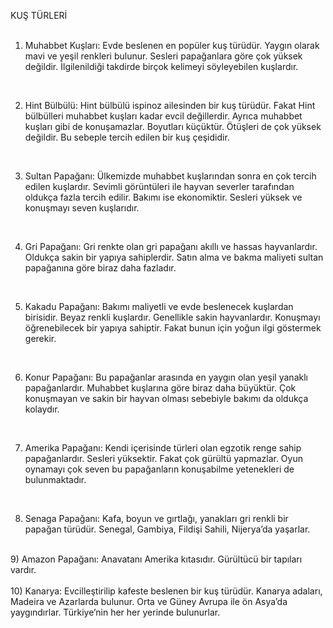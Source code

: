  KUŞ TÜRLERİ<br>
 <br>
1) Muhabbet Kuşları: Evde beslenen en popüler kuş türüdür. Yaygın olarak mavi ve yeşil renkleri bulunur. Sesleri papağanlara göre çok yüksek değildir. İlgilenildiği takdirde birçok kelimeyi söyleyebilen kuşlardır.<br>
<br>

2) Hint Bülbülü: Hint bülbülü ispinoz ailesinden bir kuş türüdür. Fakat Hint bülbülleri muhabbet kuşları kadar evcil değillerdir. Ayrıca muhabbet kuşları gibi de konuşamazlar. Boyutları küçüktür. Ötüşleri de çok yüksek değildir. Bu sebeple tercih edilen bir kuş çeşididir.<br>
<br>

3) Sultan Papağanı: Ülkemizde muhabbet kuşlarından sonra en çok tercih edilen kuşlardır. Sevimli görüntüleri ile hayvan severler tarafından oldukça fazla tercih edilir. Bakımı ise ekonomiktir. Sesleri yüksek ve konuşmayı seven kuşlarıdır.<br>
<br>

4) Gri Papağanı: Gri renkte olan gri papağanı akıllı ve hassas hayvanlardır. Oldukça sakin bir yapıya sahiplerdir. Satın alma ve bakma maliyeti sultan papağanına göre biraz daha fazladır.<br>
<br>

5) Kakadu Papağanı: Bakımı maliyetli ve evde beslenecek kuşlardan birisidir. Beyaz renkli kuşlardır. Genellikle sakin hayvanlardır. Konuşmayı öğrenebilecek bir yapıya sahiptir. Fakat bunun için yoğun ilgi göstermek gerekir.<br>
<br>

6) Konur Papağanı: Bu papağanlar arasında en yaygın olan yeşil yanaklı papağanlardır. Muhabbet kuşlarına göre biraz daha büyüktür. Çok konuşmayan ve sakin bir hayvan olması sebebiyle bakımı da oldukça kolaydır.<br>
<br>


7) Amerika Papağanı: Kendi içerisinde türleri olan egzotik renge sahip
papağanlardır. Sesleri yüksektir. Fakat çok gürültü yapmazlar. Oyun oynamayı çok seven bu papağanların konuşabilme yetenekleri de bulunmaktadır.<br>
<br>

8) Senaga Papağanı: Kafa, boyun ve gırtlağı, yanakları gri renkli bir papağan türüdür. Senegal, Gambiya, Fildişi Sahili, Nijerya’da yaşarlar.<br>
<br>
9) Amazon Papağanı: Anavatanı Amerika kıtasıdır. Gürültücü bir tapıları vardır.<br>
<br>
10) Kanarya: Evcilleştirilip kafeste beslenen bir kuş türüdür. Kanarya adaları, Madeira ve Azarlarda bulunur. Orta ve Güney Avrupa ile ön Asya’da yaygındırlar. Türkiye’nin her her yerinde bulunurlar.
